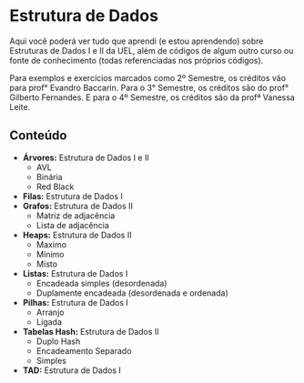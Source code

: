 # Estrutura de Dados

Aqui você poderá ver tudo que aprendi (e estou aprendendo) sobre Estruturas de Dados I e II da UEL, além de códigos de algum outro curso ou fonte de conhecimento (todas referenciadas nos próprios códigos). 

Para exemplos e exercícios marcados como 2º Semestre, os créditos vão para prof° Evandro Baccarin. Para o 3° Semestre, os créditos são do prof° Gilberto Fernandes. E para o 4º Semestre, os créditos são da profª Vanessa Leite.

## Conteúdo

* **Árvores:** Estrutura de Dados I e II
    - AVL
    - Binária
    - Red Black
* **Filas:** Estrutura de Dados I
* **Grafos:** Estrutura de Dados II
    - Matriz de adjacência
    - Lista de adjacência
* **Heaps:** Estrutura de Dados II
    - Maximo 
    - Minimo
    - Misto
* **Listas:** Estrutura de Dados I
    - Encadeada simples (desordenada)
    - Duplamente encadeada (desordenada e ordenada)
* **Pilhas:** Estrutura de Dados I
    - Arranjo
    - Ligada
* **Tabelas Hash:** Estrutura de Dados II
    - Duplo Hash
    - Encadeamento Separado
    - Simples
* **TAD:** Estrutura de Dados I